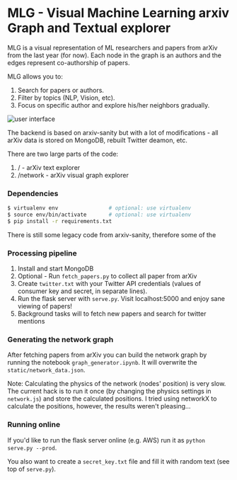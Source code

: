 
# MLG - Visual Machine Learning arxiv Graph and Textual explorer

MLG is a visual representation of ML researchers and papers from arXiv from the last year (for now). 
Each node in the graph is an authors and the edges represent co-authorship of papers.

MLG allows you to:
1. Search for papers or authors.
2. Filter by topics (NLP, Vision, etc).
3. Focus on specific author and explore his/her neighbors gradually.

![user interface](https://raw.github.com/ranihorev/arxiv-network-graph/master/arxiv_graph.jpeg)

The backend is based on arxiv-sanity but with a lot of modifications - all arXiv data is stored on MongoDB, rebuilt Twitter deamon, etc.

There are two large parts of the code:

1. / - arXiv text explorer 
2. /network - arXiv visual graph explorer 

### Dependencies  

```bash
$ virtualenv env                # optional: use virtualenv
$ source env/bin/activate       # optional: use virtualenv
$ pip install -r requirements.txt
```

There is still some legacy code from arxiv-sanity, therefore some of the

### Processing pipeline

1. Install and start MongoDB
2. Optional - Run `fetch_papers.py` to collect all paper from arXiv 
3. Create `twitter.txt` with your Twitter API credentials (values of consumer key and secret, in separate lines).
3. Run the flask server with `serve.py`. Visit localhost:5000 and enjoy sane viewing of papers!
4. Background tasks will to fetch new papers and search for twitter mentions

### Generating the network graph

After fetching papers from arXiv you can build the network graph by running the notebook `graph_generator.ipynb`.
It will overwrite the `static/network_data.json`. 

Note: Calculating the physics of the network (nodes' position) is very slow. The current hack is to run it once (by changing the physics settings in `network.js`) and store the calculated positions. I tried using networkX to calculate the positions, however, the results weren't pleasing...  

### Running online

If you'd like to run the flask server online (e.g. AWS) run it as `python serve.py --prod`.

You also want to create a `secret_key.txt` file and fill it with random text (see top of `serve.py`).